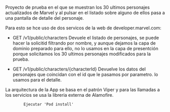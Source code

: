 Proyecto de prueba en el que se muestran los 30 ultimos personajes actualizados de Marvel y al pulsar en el 
listado sobre alguno de ellos pasa a una pantalla de detalle del personaje.

Para esto se hce uso de dos servicos de la web de developer.marvel.com:
 
  * GET /v1/public/characters
  Devuele el listado de personajes, se puede hacer la solicitid filtrando por nombre, y aunque dejamos 
  la capa de dominio preparado para ello, no lo usamos en la capa de presentción porque solicitamos los 
  30 ultimos personajes modificados para la prueba.
  
  * GET /v1/public/characters/{characterId}
  Devuelve los datos del personajes que coincidan con el id que le pasamos por parametro. lo usamos para el detalle.

La arquitectura de la App se basa en el patrón Viper y para las llamadas a los servicios se usa la libreria externa 
de Alamofire.

            Ejecutar 'Pod install'
